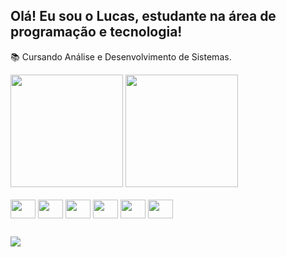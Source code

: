 ## Olá! Eu sou o Lucas, estudante na área de programação e tecnologia!

📚 Cursando Análise e Desenvolvimento de Sistemas.

<div>
  <img height="180em" src="https://github-readme-stats.vercel.app/api?username=lucadomingues&show_icons=true&theme=dark"/>
  <img height="180em" src="https://github-readme-stats.vercel.app/api/top-langs/?username=lucadomingues&layout=compact&theme=dark"/>
</div>

<div style="display: inline-block"><br>
  <img align="center" height="30" width="40" src="https://cdn.jsdelivr.net/gh/devicons/devicon@latest/icons/html5/html5-original.svg" />
  <img align="center" height="30" width="40" src="https://cdn.jsdelivr.net/gh/devicons/devicon@latest/icons/css3/css3-original.svg" />
  <img align="center" height="30" width="40" src="https://cdn.jsdelivr.net/gh/devicons/devicon@latest/icons/javascript/javascript-original.svg" />
  <img align="center" height="30" width="40" src="https://cdn.jsdelivr.net/gh/devicons/devicon@latest/icons/php/php-original.svg" />
  <img align="center" height="30" width="40" src="https://cdn.jsdelivr.net/gh/devicons/devicon@latest/icons/python/python-original.svg" />
  <img align="center" height="30" width="40" src="https://cdn.jsdelivr.net/gh/devicons/devicon@latest/icons/cplusplus/cplusplus-original.svg" />
</div>

##

<div>
  <a href="https://www.linkedin.com/in/lucas-mendes-996087195/"><img src="https://img.shields.io/badge/LinkedIn-0077B5?style=for-the-badge&logo=linkedin&logoColor=white"/></a>
</div>
